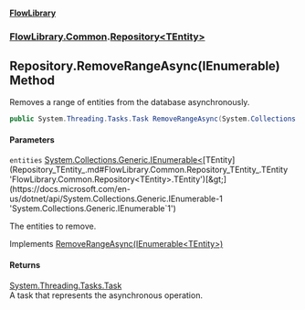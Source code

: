 #### [FlowLibrary](FlowLibrary.md 'FlowLibrary')
### [FlowLibrary.Common](FlowLibrary.Common.md 'FlowLibrary.Common').[Repository&lt;TEntity&gt;](Repository_TEntity_.md 'FlowLibrary.Common.Repository<TEntity>')

## Repository<TEntity>.RemoveRangeAsync(IEnumerable<TEntity>) Method

Removes a range of entities from the database asynchronously.

```csharp
public System.Threading.Tasks.Task RemoveRangeAsync(System.Collections.Generic.IEnumerable<TEntity> entities);
```
#### Parameters

<a name='FlowLibrary.Common.Repository_TEntity_.RemoveRangeAsync(System.Collections.Generic.IEnumerable_TEntity_).entities'></a>

`entities` [System.Collections.Generic.IEnumerable&lt;](https://docs.microsoft.com/en-us/dotnet/api/System.Collections.Generic.IEnumerable-1 'System.Collections.Generic.IEnumerable`1')[TEntity](Repository_TEntity_.md#FlowLibrary.Common.Repository_TEntity_.TEntity 'FlowLibrary.Common.Repository<TEntity>.TEntity')[&gt;](https://docs.microsoft.com/en-us/dotnet/api/System.Collections.Generic.IEnumerable-1 'System.Collections.Generic.IEnumerable`1')

The entities to remove.

Implements [RemoveRangeAsync(IEnumerable&lt;TEntity&gt;)](IRepository_TEntity_.RemoveRangeAsync.W4pqYhSIgR8dw/OJ9K9oVQ.md 'FlowLibrary.Contracts.IRepository<TEntity>.RemoveRangeAsync(System.Collections.Generic.IEnumerable<TEntity>)')

#### Returns
[System.Threading.Tasks.Task](https://docs.microsoft.com/en-us/dotnet/api/System.Threading.Tasks.Task 'System.Threading.Tasks.Task')  
A task that represents the asynchronous operation.